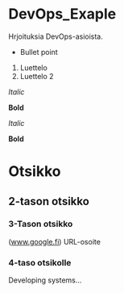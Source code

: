 # DevOps_Exaple
Hrjoituksia DevOps-asioista.
* Bullet point
1. Luettelo
2. Luettelo 2

_Italic_

__Bold__

*Italic*

**Bold**

# Otsikko
## 2-tason otsikko
### 3-Tason otsikko
(www.google.fi) URL-osoite
### 4-taso otsikolle
Developing systems...
